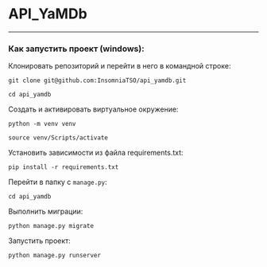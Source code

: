 # API_YaMDb

***

### Как запустить проект (windows):

Клонировать репозиторий и перейти в него в командной строке:

```
git clone git@github.com:InsomniaTSO/api_yamdb.git
```

```
cd api_yamdb
```

Cоздать и активировать виртуальное окружение:

```
python -m venv venv
```

```
source venv/Scripts/activate
```

Установить зависимости из файла requirements.txt:

```
pip install -r requirements.txt
```

Перейти в папку с ``` manage.py ```:

```
cd api_yamdb
```

Выполнить миграции:

```
python manage.py migrate
```

Запустить проект:

```
python manage.py runserver
```
